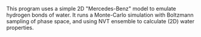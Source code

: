 This program uses a simple 2D "Mercedes-Benz" model to emulate hydrogen bonds of water.
It runs a Monte-Carlo simulation with Boltzmann sampling of phase space, and using NVT ensemble to calculate (2D) water properties.
